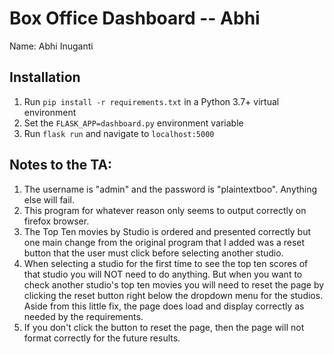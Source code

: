 # Box Office Dashboard -- Abhi

Name: Abhi Inuganti

## Installation

1. Run `pip install -r requirements.txt` in a Python 3.7+ virtual environment
2. Set the `FLASK_APP=dashboard.py` environment variable
3. Run `flask run` and navigate to `localhost:5000`

## Notes to the TA:

1. The username is "admin" and the password is "plaintextboo". Anything else will fail.
2. This program for whatever reason only seems to output correctly on firefox browser. 
3. The Top Ten movies by Studio is ordered and presented correctly but one main change from the original program that I added was a reset button that the user must click before selecting another studio.
4. When selecting a studio for the first time to see the top ten scores of that studio you will NOT need to do anything. But when you want to check another studio's top ten movies you will need to reset the page by clicking the reset button right below the dropdown menu for the studios. Aside from this little fix, the page does load and display correctly as needed by the requirements. 
5. If you don't click the button to reset the page, then the page will not format correctly for the future results.
